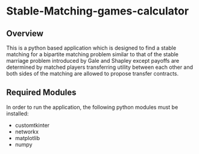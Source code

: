 # Stable-Matching-games-calculator
## Overview
This is a python based application which is designed to find a stable matching for a bipartite matching problem similar to that of the stable marriage problem introduced by Gale and Shapley except payoffs are determined by matched players transferring utility between each other and both sides of the matching are allowed to propose transfer contracts.
## Required Modules 
In order to run the application, the following python modules must be installed:
- customtkinter
- networkx
- matplotlib
- numpy
